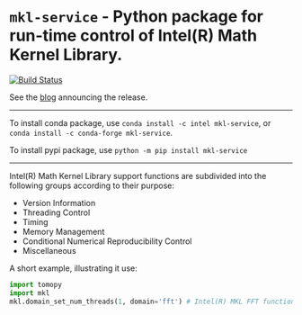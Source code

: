 # ``mkl-service`` - Python package for run-time control of Intel(R) Math Kernel Library.
[![Build Status](https://travis-ci.com/IntelPython/mkl-service.svg?branch=master)](https://travis-ci.com/IntelPython/mkl-service)

See the [blog](https://software.intel.com/en-us/blogs/2018/10/18/mkl-service-package-controlling-mkl-behavior-through-python-interfaces) announcing the release.

---

To install conda package, use `conda install -c intel mkl-service`, or `conda install -c conda-forge mkl-service`.

To install pypi package, use `python -m pip install mkl-service`

---

Intel(R) Math Kernel Library support functions are subdivided into the following groups according to their purpose:
 - Version Information
 - Threading Control
 - Timing
 - Memory Management
 - Conditional Numerical Reproducibility Control
 - Miscellaneous

A short example, illustrating it use:

```python
import tomopy
import mkl
mkl.domain_set_num_threads(1, domain='fft') # Intel(R) MKL FFT functions to run sequentially
```